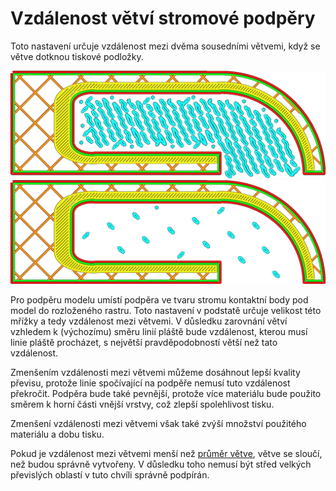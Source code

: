 Vzdálenost větví stromové podpěry
====
Toto nastavení určuje vzdálenost mezi dvěma sousedními větvemi, když se větve dotknou tiskové podložky.

![Větve umístěné 1,4 mm od sebe](../../../articles/images/support_tree_branch_distance_1_4.png)
![Větve umístěné 5 mm od sebe](../../../articles/images/support_tree_branch_distance_5.png)

Pro podpěru modelu umístí podpěra ve tvaru stromu kontaktní body pod model do rozloženého rastru. Toto nastavení v podstatě určuje velikost této mřížky a tedy vzdálenost mezi větvemi. V důsledku zarovnání větví vzhledem k (výchozímu) směru linií pláště bude vzdálenost, kterou musí linie pláště procházet, s největší pravděpodobností větší než tato vzdálenost.

Zmenšením vzdálenosti mezi větvemi můžeme dosáhnout lepší kvality převisu, protože linie spočívající na podpěře nemusí tuto vzdálenost překročit. Podpěra bude také pevnější, protože více materiálu bude použito směrem k horní části vnější vrstvy, což zlepší spolehlivost tisku.

Zmenšení vzdálenosti mezi větvemi však také zvýší množství použitého materiálu a dobu tisku.

Pokud je vzdálenost mezi větvemi menší než [průměr větve](support_tree_branch_diameter.md), větve se sloučí, než budou správně vytvořeny. V důsledku toho nemusí být střed velkých převislých oblastí v tuto chvíli správně podpírán.
